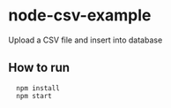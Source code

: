 # node-csv-example
Upload a CSV file and insert into database

## How to run

```
  npm install
  npm start
```
